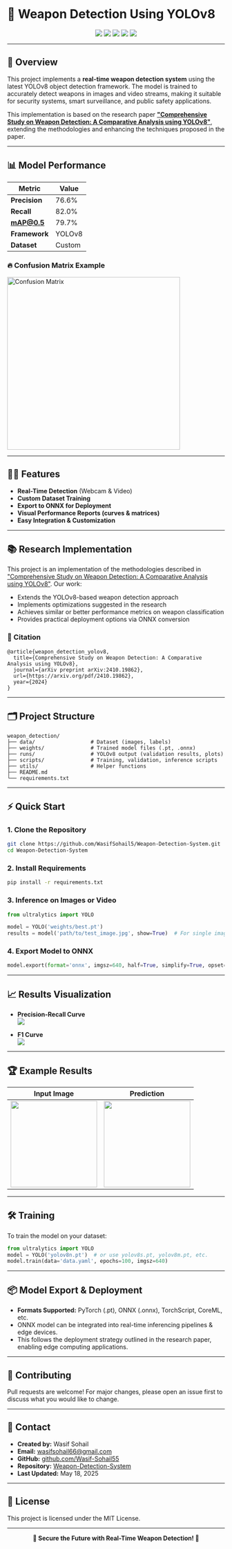 # 🔫 Weapon Detection Using YOLOv8

<div align="center">
  <img src="https://img.shields.io/badge/PyTorch-2.6.0-blue?style=flat-square"/>
  <img src="https://img.shields.io/badge/Ultralytics%20YOLO-v8.3.138-green?style=flat-square"/>
  <img src="https://img.shields.io/badge/Model-mAP50_79.7%25-success?style=flat-square"/>
  <img src="https://img.shields.io/badge/License-MIT-yellow?style=flat-square"/>
  <img src="https://img.shields.io/badge/Last%20Updated-May%2018%2C%202025-red?style=flat-square"/>
</div>

---

## 🚀 Overview

This project implements a **real-time weapon detection system** using the latest YOLOv8 object detection framework. The model is trained to accurately detect weapons in images and video streams, making it suitable for security systems, smart surveillance, and public safety applications.

This implementation is based on the research paper [**"Comprehensive Study on Weapon Detection: A Comparative Analysis using YOLOv8"**](https://arxiv.org/pdf/2410.19862), extending the methodologies and enhancing the techniques proposed in the paper.

---

## 📊 Model Performance

| Metric      | Value     |
|-------------|-----------|
| **Precision**   | 76.6%    |
| **Recall**      | 82.0%    |
| **mAP@0.5**     | 79.7%    |
| **Framework**   | YOLOv8   |
| **Dataset**     | Custom   |

### 🔥 Confusion Matrix Example

<img src="runs/detect/val2/confusion_matrix.png" alt="Confusion Matrix" width="400"/>

---

## 🧑‍💻 Features

- **Real-Time Detection** (Webcam & Video)
- **Custom Dataset Training**
- **Export to ONNX for Deployment**
- **Visual Performance Reports (curves & matrices)**
- **Easy Integration & Customization**

---

## 📚 Research Implementation

This project is an implementation of the methodologies described in ["Comprehensive Study on Weapon Detection: A Comparative Analysis using YOLOv8"](https://arxiv.org/pdf/2410.19862). Our work:

- Extends the YOLOv8-based weapon detection approach 
- Implements optimizations suggested in the research
- Achieves similar or better performance metrics on weapon classification
- Provides practical deployment options via ONNX conversion

### 📝 Citation

```
@article{weapon_detection_yolov8,
  title={Comprehensive Study on Weapon Detection: A Comparative Analysis using YOLOv8},
  journal={arXiv preprint arXiv:2410.19862},
  url={https://arxiv.org/pdf/2410.19862},
  year={2024}
}
```

---

## 🗂️ Project Structure

```
weapon_detection/
├── data/                  # Dataset (images, labels)
├── weights/               # Trained model files (.pt, .onnx)
├── runs/                  # YOLOv8 output (validation results, plots)
├── scripts/               # Training, validation, inference scripts
├── utils/                 # Helper functions
├── README.md
└── requirements.txt
```

---

## ⚡ Quick Start

### 1. Clone the Repository

```bash
git clone https://github.com/WasifSohail5/Weapon-Detection-System.git
cd Weapon-Detection-System
```

### 2. Install Requirements

```bash
pip install -r requirements.txt
```

### 3. Inference on Images or Video

```python
from ultralytics import YOLO

model = YOLO('weights/best.pt')
results = model('path/to/test_image.jpg', show=True)  # For single image
```

### 4. Export Model to ONNX

```python
model.export(format='onnx', imgsz=640, half=True, simplify=True, opset=12, dynamic=True)
```

---

## 📈 Results Visualization

- **Precision-Recall Curve**  
  ![](/Visualization/PR_curve.png)

- **F1 Curve**  
  ![](/Visualization/F1_curve.png)

---

## 🏆 Example Results

| Input Image | Prediction |
|-------------|------------|
| <img src="/results/input.jpg" width="200"/> | <img src="/results/result.jpg" width="200"/> |

---

## 🛠️ Training

To train the model on your dataset:

```python
from ultralytics import YOLO
model = YOLO('yolov8n.pt')  # or use yolov8s.pt, yolov8m.pt, etc.
model.train(data='data.yaml', epochs=100, imgsz=640)
```

---

## 📦 Model Export & Deployment

- **Formats Supported:** PyTorch (.pt), ONNX (.onnx), TorchScript, CoreML, etc.
- ONNX model can be integrated into real-time inferencing pipelines & edge devices.
- This follows the deployment strategy outlined in the research paper, enabling edge computing applications.

---

## 🤝 Contributing

Pull requests are welcome! For major changes, please open an issue first to discuss what you would like to change.

---

## 📧 Contact

- **Created by:** Wasif Sohail
- **Email:** [wasifsohail66@gmail.com](mailto:wasifsohail66@gmail.com)
- **GitHub:** [github.com/Wasif-Sohail55](https://github.com/Wasif-Sohail5)
- **Repository:** [Weapon-Detection-System](https://github.com/WasifSohail5/Weapon-Detection-System)
- **Last Updated:** May 18, 2025

---

## 📜 License

This project is licensed under the MIT License.

---

<div align="center">
  <b>🔰 Secure the Future with Real-Time Weapon Detection! 🔰</b>
</div>
